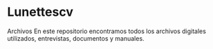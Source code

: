 # Lunettescv
Archivos
En este repositorio encontramos todos los archivos digitales utilizados, entrevistas, documentos y manuales.
